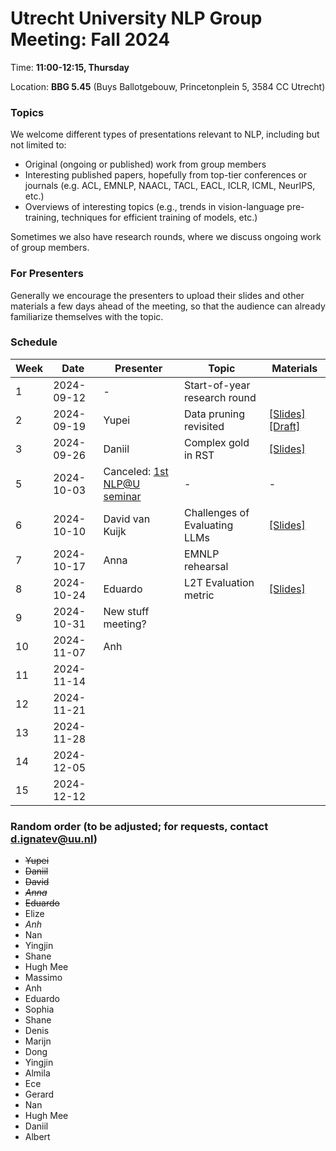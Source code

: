 # Utrecht University NLP Group Meeting: Fall 2024

Time: **11:00-12:15, Thursday**

Location: **BBG 5.45** (Buys Ballotgebouw, Princetonplein 5, 3584 CC Utrecht)

### Topics

We welcome different types of presentations relevant to NLP, including but not limited to:
- Original (ongoing or published) work from group members
- Interesting published papers, hopefully from top-tier conferences or journals
  (e.g. ACL, EMNLP, NAACL, TACL, EACL, ICLR, ICML, NeurIPS, etc.)
- Overviews of interesting topics
  (e.g., trends in vision-language pre-training, techniques for efficient training of models, etc.)

Sometimes we also have research rounds, where we discuss ongoing work of group members.

### For Presenters

Generally we encourage the presenters to upload their slides and other materials
a few days ahead of the meeting,
so that the audience can already familiarize themselves with the topic.

### Schedule

| Week | Date | Presenter | Topic | Materials |
| ---- | ----- | --------- | --------- | --------- |
|1 | 2024-09-12 | - | Start-of-year research round | |
|2 | 2024-09-19 | Yupei | Data pruning revisited | [[Slides]](https://docs.google.com/presentation/d/1ibAtlVHhlPjDcOP9X91KmNR06mq0twAkxDKFvNBkzKQ/edit?usp=sharing) [[Draft]](https://www.overleaf.com/read/wjphkpnjsxbk#852c7a) |
|3 | 2024-09-26 | Daniil | Complex gold in RST | [[Slides]](https://drive.google.com/file/d/1F-F_GbBd1OUC4LD-SeEUudOsCwlItMOq/view?usp=sharing) |
|5 | 2024-10-03 | Canceled: [1st NLP@U seminar](https://www.uu.nl/en/events/nlpu-period-1-meeting) | - | - |
|6 | 2024-10-10 | David van Kuijk | Challenges of Evaluating LLMs | [[Slides]](https://ehudreiter.com/wp-content/uploads/2024/07/eval-llm-jul24.pdf) |
|7 | 2024-10-17 | Anna | EMNLP rehearsal | |
|8 | 2024-10-24 | Eduardo | L2T Evaluation metric | [[Slides]](https://github.com/user-attachments/files/17523165/Automatic_Metric_PPT___NLP_Meeting.pdf) |
|9 | 2024-10-31 | New stuff meeting? | | |
|10 | 2024-11-07 |Anh | | |
|11 | 2024-11-14 | | | |
|12 | 2024-11-21 | | | |
|13 | 2024-11-28 | | | |
|14 | 2024-12-05 | | | |
|15 | 2024-12-12 | | | |

### Random order (to be adjusted; for requests, contact d.ignatev@uu.nl)

* ~~Yupei~~
* ~~Daniil~~
* ~~David~~
* ~~_Anna_~~
* ~~Eduardo~~
* Elize
* _Anh_
* Nan
* Yingjin
* Shane
* Hugh Mee
* Massimo
* Anh
* Eduardo
* Sophia
* Shane
* Denis
* Marijn
* Dong
* Yingjin
* Almila
* Ece
* Gerard
* Nan
* Hugh Mee
* Daniil
* Albert
